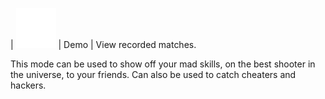 | <img src="images/modes/demo.png" width="64px"/>       | Demo | View recorded matches.

This mode can be used to show off your mad skills, on the best shooter in the universe, to your friends. Can also be used to catch cheaters and hackers.